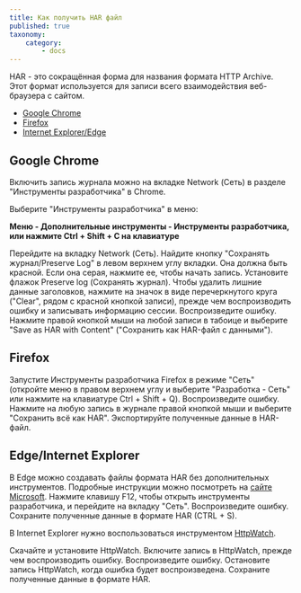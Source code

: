 ```yaml
---
title: Как получить HAR файл
published: true
taxonomy:
    category:
        - docs
---
```


HAR - это сокращённая форма для названия формата HTTP Archive. Этот формат используется для записи всего взаимодействия веб-браузера с сайтом.

* [Google Chrome](#Chrome)
* [Firefox](#Firefox)
* [Internet Explorer/Edge](#Explorer)


<a id="Chrome"></a>
## Google Chrome

Включить запись журнала можно на вкладке Network (Сеть) в разделе "Инструменты разработчика" в Chrome.

Выберите "Инструменты разработчика" в меню:

**Меню - Дополнительные инструменты - Инструменты разработчика, или нажмите Ctrl + Shift + C на клавиатуре**

Перейдите на вкладку Network (Сеть).
Найдите кнопку "Сохранять журнал/Preserve Log" в левом верхнем углу вкладки. Она должна быть красной. Если она серая, нажмите ее, чтобы начать запись.
Установите флажок Preserve log (Сохранять журнал).
Чтобы удалить лишние данные заголовков, нажмите на значок в виде перечеркнутого круга ("Clear", рядом с красной кнопкой записи), прежде чем воспроизводить ошибку и записывать информацию сессии.
Воспроизведите ошибку.
Нажмите правой кнопкой мыши на любой записи в табоице и выберите "Save as HAR with Content" ("Сохранить как HAR-файл с данными").

<a id="Firefox"></a>
## Firefox


Запустите Инструменты разработчика Firefox в режиме "Сеть" (откройте меню в правом верхнем углу и выберите "Разработка - Сеть" или нажмите на клавиатуре Ctrl + Shift + Q).
Воспроизведите ошибку.
Нажмите на любую запись в журнале правой кнопкой мыши и выберите "Сохранить всё как HAR".
Экспортируйте полученные данные в HAR-файл.



<a id="Explorer"></a>
## Edge/Internet Explorer

В Edge можно создавать файлы формата HAR без дополнительных инструментов. Подробные инструкции можно посмотреть на [сайте Microsoft](https://docs.microsoft.com/ru-ru/microsoft-edge/devtools-guide/network). Нажмите клавишу F12, чтобы открыть инструменты разработчика, и перейдите на вкладку "Сеть".
 Воспроизведите ошибку.
Сохраните полученные данные в формате HAR (CTRL + S).

В Internet Explorer нужно воспользоваться инструментом [HttpWatch](https://www.httpwatch.com/).

Скачайте и установите HttpWatch.
Включите запись в HttpWatch, прежде чем воспроизводить ошибку. Воспроизведите ошибку.
Остановите запись HttpWatch, когда ошибка будет воспроизведена.
Сохраните полученные данные в формате HAR.
